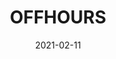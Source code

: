 ---
layout: page
title: OFFHOURS
permalink: /offhours
domain: offhours.co
status: live
tags: clothing home
date: 2021-02-11
---